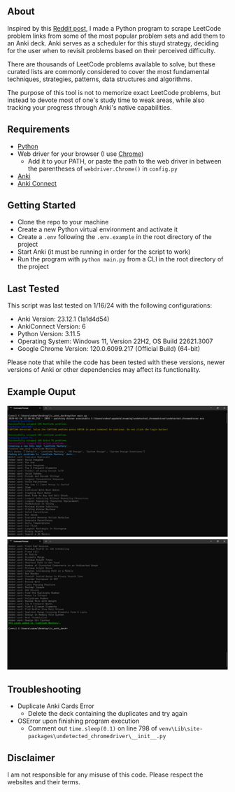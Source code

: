 ## About

Inspired by this [Reddit post](https://www.reddit.com/r/leetcode/comments/ywm91m/using_anki_and_spaced_repetition_with_leetcode/), I made a Python program to scrape LeetCode problem links from some of the most popular problem sets and add them to an Anki deck. Anki serves as a scheduler for this stuyd strategy, deciding for the user when to revisit problems based on their perceived difficulty.

There are thousands of LeetCode problems available to solve, but these curated lists are commonly considered to cover the most fundamental techniques, strategies, patterns, data structures and algorithms.

The purpose of this tool is not to memorize exact LeetCode problems, but instead to devote most of one's study time to weak areas, while also tracking your progress through Anki's native capabilities.

## Requirements

* [Python](https://www.python.org/downloads/)
* Web driver for your browser (I use [Chrome](https://chromedriver.chromium.org/home))
  * Add it to your PATH, or paste the path to the web driver in between the parentheses of `webdriver.Chrome()` in `config.py`
* [Anki](https://apps.ankiweb.net/)
* [Anki Connect](https://git.foosoft.net/alex/anki-connect)

## Getting Started

* Clone the repo to your machine
* Create a new Python virtual environment and activate it
* Create a `.env` following the `.env.example` in the root directory of the project
* Start Anki (it must be running in order for the script to work)
* Run the program with `python main.py` from a CLI in the root directory of the project

## Last Tested

This script was last tested on 1/16/24 with the following configurations:
* Anki Version: 23.12.1 (1a1d4d54)⁩
* AnkiConnect Version: 6
* Python Version: 3.11.5
* Operating System: Windows 11, Version 22H2, OS Build 22621.3007
* Google Chrome Version: 120.0.6099.217 (Official Build) (64-bit)
  
Please note that while the code has been tested with these versions, newer versions of Anki or other dependencies may affect its functionality.

## Example Ouput

![example output](https://github.com/roblieblang/leetcode-anki-script/blob/main/images/output1.png?raw=true)
![example output](https://github.com/roblieblang/leetcode-anki-script/blob/main/images/output2.png?raw=true)

## Troubleshooting

- Duplicate Anki Cards Error
  - Delete the deck containing the duplicates and try again
- OSError upon finishing program execution
  - Comment out `time.sleep(0.1)` on line 798 of `venv\Lib\site-packages\undetected_chromedriver\__init__.py`

## Disclaimer

I am not responsible for any misuse of this code. Please respect the websites and their terms.
